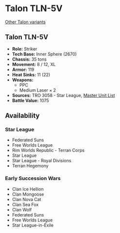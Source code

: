 # Talon TLN-5V

[Other Talon variants](../talon.md)

## Talon TLN-5V
- **Role:** Striker
- **Tech Base:** Inner Sphere (2670)
- **Chassis:** 35 tons
- **Movement:** 8 / 12, XL
- **Armor:** 119
- **Heat Sinks:** 11 (22)
- **Weapons:**
  - PPC
  - Medium Laser × 2
- **Sources:** TRO 3058 - Star League, [Master Unit List](http://masterunitlist.info/Unit/Details/3152/talon-tln-5v)
- **Battle Value:** 1075

## Availability

### Star League
- Federated Suns
- Free Worlds League
- Rim Worlds Republic - Terran Corps
- Star League
- Star League - Royal Divisions
- Terran Hegemony

### Early Succession Wars
- Clan Ice Hellion
- Clan Mongoose
- Clan Nova Cat
- Clan Sea Fox
- Clan Wolf
- Federated Suns
- Free Worlds League
- Star League-in-Exile

